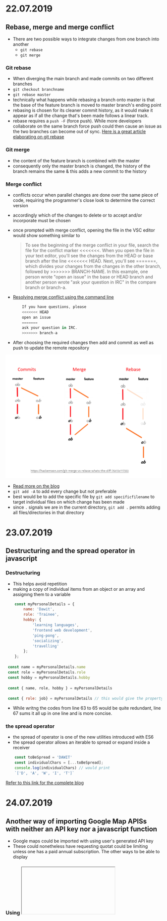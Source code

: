 # 22.07.2019
## Rebase, merge and merge conflict
- There are two possible ways to integrate changes from one branch into another 
    - `git rebase`
    - `git merge`

### Git rebase
- When diverging the main branch and made commits on two different branches
- `git checkout branchname`
- `git rebase master`
- technically what happens while rebasing a branch onto master is that the base of the feature branch is moved to master branch's ending point
- rebasing is chosen for its cleaner commit history, as it would make it appear as if all the change that's been made follows a linear track.
- rebase requires a `push -F` (force push). While more developers collaborate on the same branch force push could then cause an issue as the two branches can become out of sync.
[Here is a great article elaborating on git rebase](https://dev.to/maxwell_dev/the-git-rebase-introduction-i-wish-id-had)

### Git merge
- the content of the feature branch is combined with the master
- consequently only the master branch is changed, the history of the branch remains the same & this adds a new commit to the history

### Merge conflict
- conflicts occur when parallel changes are done over the same piece of code, requiring the programmer's close look to determine the correct version
- accordingly which of the changes to delete or to accept and/or incorporate must be chosen
- once prompted with merge conflict, opening the file in the VSC editor would show something similar to 

    > To see the beginning of the merge conflict in your file, search the file for the conflict marker <<<<<<<. When you open the file in your text editor, you'll see the changes from the HEAD or base branch after the line <<<<<<< HEAD. Next, you'll see =======, which divides your changes from the changes in the other branch, followed by >>>>>>> BRANCH-NAME. In this example, one person wrote "open an issue" in the base or HEAD branch and another person wrote "ask your question in IRC" in the compare branch or branch-a.
- [Resolving merge conflict using the command line](https://help.github.com/en/articles/resolving-a-merge-conflict-using-the-command-line)

    ```javascript
        If you have questions, please
        <<<<<<< HEAD
        open an issue
        =======
        ask your question in IRC.
        >>>>>>> branch-a
    ```
- After choosing the required changes then add and commit as well as push to update the remote repository

![Illustrative diagram of `git merge` vs `git rebase` ](git-merge_vs_git-rebase.png)

- [Read more on the blog](https://medium.com/datadriveninvestor/git-rebase-vs-merge-cc5199edd77c)
 - `git add -A` to add every change but not preferable
 - best would be to add the specific file by `git add specificfilename` to target individual files on which change has been made
 - since `.` signals we are in the current directory, `git add .` permits adding all files/directories in that directory 

# 23.07.2019
## Destructuring and the spread operator in javascript
### Destructuring
- This helps avoid repetition
- making a copy of individual items from an object or an array and assigning them to a variable
```javascript 
    const myPersonalDetails = {
        name: 'Dawit',
        role: 'Trainee',
        hobby: {
            'learning languages',
            'frontend web development',
            'ping-pong', 
            'socializing', 
            'travelling'
        };
    };

 const name = myPersonalDetails.name
 const role = myPersonalDetails.role
 const hobby = myPersonalDetails.hobby

 const { name, role, hobby } = myPersonalDetails 

 const { role: job} = myPersonalDetails // this would give the property role, an alias job
```
- While writng the codes from line 63 to 65 would be quite redundant, line 67 sums it all up in one line and is more concise.
### the spread operator
- the spread of operator is one of the new utilities introduced with ES6
- the spread operator allows an iterable to spread or expand inside a receiver
```javascript
    const toBeSpread = 'DAWIT'
    const individualChars = [...toBeSpread]; 
    console.log(individualChars) // would print 
    `['D', 'A', 'W', 'I', 'T']`
```
[Refer to this link for the complete blog](https://codeburst.io/a-simple-guide-to-destructuring-and-es6-spread-operator-e02212af5831)

# 24.07.2019
## Another way of importing Google Map APISs with neither an API key nor a javascript function
- Google maps could be imported with using user's generated API key
- These could nonetheless have requesting quotat could be limiting unless one has a paid annual subscription. The other ways to be able to display
### Using <iframe> tag
#### one way 
- go to [Google Map Search](https://www.google.com/maps/@47.3579502,8.5256369,15z) 
- search for the place of interest
- click the share button and go to the 'Embed a map' tab
- copy using the *Copy HTML* and embed it within body of the html file.
#### another way
- go to [Google Map Search](https://www.google.com/maps/@47.3579502,8.5256369,15z) 
- under the sandwich menu, next to the _Search Google Maps_ place holder
- go to your places, in there under the _maps_ tab (at the rightmost), find and the _create map_
- clicking at the share button, you'll be prompted with a small window, _map name_ and _description_ fields could be filled
- again there pops up another dialogue window
- click on the _Change_ tab, select _*On* - Public on the web_ (by default _*Off* - Specific people_ is selected), press *save*
- under the _vertical triple dots (more options icon/overflow menu)_, clicking _Embed on my site_ will display a small window containing the <iframe> link
- finally paste this similarly in the div under the body of the html file

# 25.07.2019
## iframes
### Definition
- the HTML inline frame element represents a nested browsing context. 
    - browsing context is the environment in which a browser displays a document (normally tab, but possibly also a window or a frame within a page)
- `<iframe>`elements can be used to embed an inline frame containing document within the current document.
- Especially useful, when you reusability is needed
- nested browsing contexts can be navigated by these window object property
    - window.top (top-level browsing context)
    - window.parent (parent browsing context)
    - window.frameElement (browsing context container, but null if there is none)
    [HTML Inline Frame element(<iframe>)](https://developer.mozilla.org/en-US/docs/Web/HTML/Element/iframe#Example2)
### Customizing list styles bullet point styles of the list items    
- How to [More about list style](https://developer.mozilla.org/en-US/docs/Web/CSS/list-style)
    - List style is a CSS property is a shorthand to set list style properties
        - `list-style-type`
        - `list-style-image`
        - `list-style-position`
    - This property is applied to list items, i.e elements with `display: list-item;`
    - By default including `<li>`
    - As the property is inherited, it can be set on a parent element, in which case it's either `<ol>` or `<ul>` and apply the same list styling to the contained items.
    ```css
    list-style-type: disc, square, dash, circle; // or other icons of choice;
    ```

